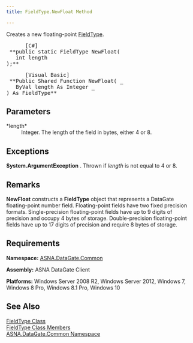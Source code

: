 ```yaml
---
title: FieldType.NewFloat Method

---
```


Creates a new floating-point [ FieldType](field-type-class.html).
<pre class="prettyprint">      <span class="lang">[C#]</span>
 **public static FieldType NewFloat(<br />   int length<br />);**  </pre>
<pre class="prettyprint">      <span class="lang">[Visual Basic] </span>
 **Public Shared Function NewFloat( _<br />   ByVal length As Integer _<br />) As FieldType**  </pre>

## Parameters

<dl>
        <dt>
 *length* 
        </dt>
        <dd>Integer.  The length of the field in bytes, either 4 or 8.
					</dd>
</dl>

## Exceptions

**System.ArgumentException** . Thrown if *length* is not equal to 4 or 8.
## Remarks

**NewFloat** constructs a **FieldType** object that represents a DataGate floating-point number field. Floating-point fields have two fixed precision formats. Single-precision floating-point fields have up to 9 digits of precision and occupy 4 bytes of storage. Double-precision floating-point fields have up to 17 digits of precision and require 8 bytes of storage.
## Requirements

**Namespace:** [ASNA.DataGate.Common](datagate-common-namespace.html)

<span> **Assembly:** ASNA DataGate Client</span> 

**Platforms:** Windows Server 2008 R2, Windows Server 2012, Windows 7, Windows 8 Pro, Windows 8.1 Pro, Windows 10
## See Also


[FieldType Class](field-type-class.html)
      <br />
[FieldType Class Members](field-type-members.html)
      <br />
[ASNA.DataGate.Common Namespace](datagate-common-namespace.html)


